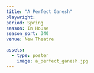 ```yaml
---
title: "A Perfect Ganesh"
playwright:
period: Spring
season: In House
season_sort: 340
venue: New Theatre

assets:
  - type: poster
    image: a_perfect_ganesh.jpg
---
```

